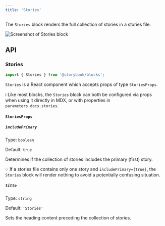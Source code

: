 ```yaml
---
title: 'Stories'
---
```


The `Stories` block renders the full collection of stories in a stories file.

![Screenshot of Stories block](TK)

## API

### Stories

```js
import { Stories } from '@storybook/blocks';
```

`Stories` is a React component which accepts props of type `StoriesProps`.

<div class="aside">

ℹ️ Like most blocks, the `Stories` block can both be configured via props when using it directly in MDX, or with properties in `parameters.docs.stories`.

</div>

#### `StoriesProps`

##### `includePrimary`

Type: `boolean`

Default: `true`

Determines if the collection of stories includes the primary (first) story.

<div class="aside">

💡 If a stories file contains only one story and `includePrimary={true}`, the `Stories` block will render nothing to avoid a potentially confusing situation.

</div>

##### `title`

Type: `string`

Default: `'Stories'`

Sets the heading content preceding the collection of stories.
